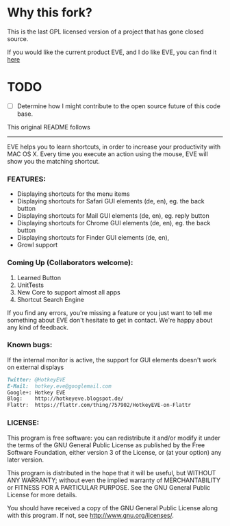 # Why this fork?

This is the last GPL licensed version of a project that has gone closed source.

If you would like the current product EVE, and I do like EVE, you can find it [here](http://www.hotkey-eve.com/)

# TODO

- [ ] Determine how I might contribute to the open source future of this code base.

This original README follows

- - - - -

EVE helps you to learn shortcuts, in order to increase your productivity with MAC OS X. Every time you execute an action using the mouse, EVE will show you the matching shortcut.

### FEATURES:
- Displaying shortcuts for the menu items
- Displaying shortcuts for Safari GUI elements (de, en), eg. the back button
- Displaying shortcuts for Mail GUI elements (de, en), eg. reply button
- Displaying shortcuts for Chrome GUI elements (de, en), eg. the back button
- Displaying shortcuts for Finder GUI elements (de, en), 
- Growl support

### Coming Up (Collaborators welcome):
1. Learned Button
2. UnitTests
3. New Core to support almost all apps
4. Shortcut Search Engine

If you find any errors, you're missing a feature or you just want to tell me something about EVE don't hesitate to get in contact. We're happy about any kind of feedback.

### Known bugs:
If the internal monitor is active, the support for GUI elements doesn't work on external displays 

```Markdown
Twitter: @HotkeyEVE
E-Mail:  hotkey.eve@googlemail.com
Google+: Hotkey EVE
Blog:    http://hotkeyeve.blogspot.de/
Flattr:  https://flattr.com/thing/757902/HotkeyEVE-on-Flattr
```

### LICENSE:

This program is free software: you can redistribute it and/or modify it under the terms of the GNU General Public License as published by the Free Software Foundation, either version 3 of the License, or (at your option) any later version.

This program is distributed in the hope that it will be useful, but WITHOUT ANY WARRANTY; without even the implied warranty of MERCHANTABILITY or FITNESS FOR A PARTICULAR PURPOSE.  See the GNU General Public License for more details.

You should have received a copy of the GNU General Public License along with this program.  If not, see <http://www.gnu.org/licenses/>.
